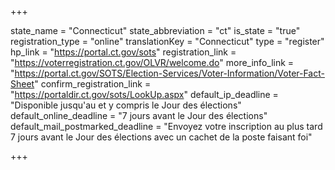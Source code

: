 +++

state_name = "Connecticut"
state_abbreviation = "ct"
is_state = "true"
registration_type = "online"
translationKey = "Connecticut"
type = "register"
hp_link = "https://portal.ct.gov/sots"
registration_link = "https://voterregistration.ct.gov/OLVR/welcome.do"
more_info_link = "https://portal.ct.gov/SOTS/Election-Services/Voter-Information/Voter-Fact-Sheet"
confirm_registration_link = "https://portaldir.ct.gov/sots/LookUp.aspx"
default_ip_deadline = "Disponible jusqu'au et y compris le Jour des élections"
default_online_deadline = "7 jours avant le Jour des élections"
default_mail_postmarked_deadline = "Envoyez votre inscription au plus tard 7 jours avant le Jour des élections avec un cachet de la poste faisant foi"

+++
